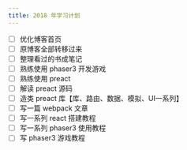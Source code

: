 ```yaml
---
title: 2018 年学习计划
---
```


- [ ] 优化博客首页
- [ ] 原博客全部转移过来
- [ ] 整理看过的书成笔记
- [ ] 熟练使用 phaser3 开发游戏
- [ ] 熟练使用 preact
- [ ] 解读 preact 源码
- [ ] 造类 preact 库【库、路由、数据、模拟、UI一系列】
- [ ] 写一篇 webpack 文章
- [ ] 写一系列 react 搭建教程
- [ ] 写一系列 phaser3 使用教程
- [ ] 写 phaser3 游戏教程